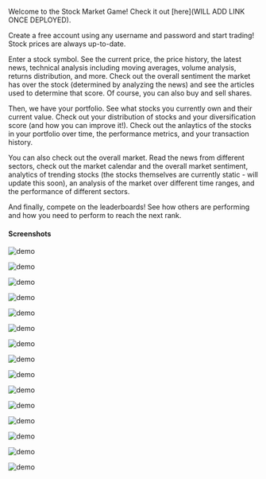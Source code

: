 Welcome to the Stock Market Game! Check it out [here](WILL ADD LINK ONCE DEPLOYED).

Create a free account using any username and password and start trading! Stock prices are always up-to-date.

Enter a stock symbol. See the current price, the price history, the latest news, technical analysis including moving averages, volume analysis, returns distribution, and more. Check out the overall sentiment the market has over the stock (determined by analyzing the news) and see the articles used to determine that score. Of course, you can also buy and sell shares.

Then, we have your portfolio. See what stocks you currently own and their current value. Check out your distribution of stocks and your diversification score (and how you can improve it!). Check out the anlaytics of the stocks in your portfolio over time, the performance metrics, and your transaction history.

You can also check out the overall market. Read the news from different sectors, check out the market calendar and the overall market sentiment, analytics of trending stocks (the stocks themselves are currently static - will update this soon), an analysis of the market over different time ranges, and the performance of different sectors.

And finally, compete on the leaderboards! See how others are performing and how you need to perform to reach the next rank.

#### Screenshots

![demo](img/1.png)

![demo](img/2.png)

![demo](img/3.png)

![demo](img/4.png)

![demo](img/5.png)

![demo](img/6.png)

![demo](img/7.png)

![demo](img/8.png)

![demo](img/9.png)

![demo](img/10.png)

![demo](img/11.png)

![demo](img/12.png)

![demo](img/13.png)

![demo](img/14.png)

![demo](img/15.png)